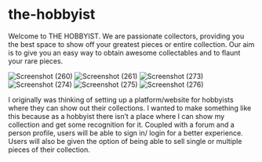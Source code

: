 # the-hobbyist

Welcome to THE HOBBYIST. We are passionate collectors, providing you the best space to show off your greatest pieces or entire collection.
Our aim is to give you an easy way to obtain awesome collectables and to flaunt your rare pieces.

![Screenshot (260)](https://user-images.githubusercontent.com/77593772/117356145-6d23a980-ae81-11eb-8bd0-f714e5a87fdc.png)
![Screenshot (261)](https://user-images.githubusercontent.com/77593772/117356153-701e9a00-ae81-11eb-96dc-23ab25b4530a.png)
![Screenshot (273)](https://user-images.githubusercontent.com/77593772/117356165-7280f400-ae81-11eb-8d0a-09380c0b0aaa.png)
![Screenshot (274)](https://user-images.githubusercontent.com/77593772/117356173-757be480-ae81-11eb-8f23-7f7ad5ae66ca.png)
![Screenshot (275)](https://user-images.githubusercontent.com/77593772/117356181-7745a800-ae81-11eb-821f-6608aafb74d0.png)
![Screenshot (276)](https://user-images.githubusercontent.com/77593772/117356194-790f6b80-ae81-11eb-9fe7-17b7653da687.png)


I originally was thinking of setting up a platform/website for hobbyists where they can show out their collections. I wanted to make something like this because as a hobbyist there isn’t a place where I can show my collection and get some recognition for it. Coupled with a forum and a person profile, users will be able to sign in/ login for a better experience. Users will also be given the option of being able to sell single or multiple pieces of their collection.
